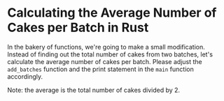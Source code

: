# Calculating the Average Number of Cakes per Batch in Rust

In the bakery of functions, we're going to make a small modification. Instead of finding out the total number of cakes from two batches, let's calculate the average number of cakes per batch. Please adjust the `add_batches` function and the print statement in the `main` function accordingly.

Note: the average is the total number of cakes divided by 2.